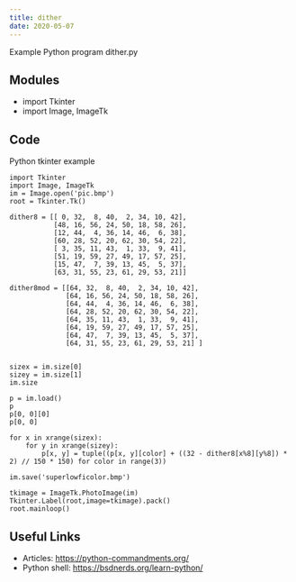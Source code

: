 ```yaml
---
title: dither
date: 2020-05-07
---
```

Example Python program dither.py

## Modules

* import Tkinter
* import Image, ImageTk

## Code

Python tkinter example

    import Tkinter
    import Image, ImageTk
    im = Image.open('pic.bmp')
    root = Tkinter.Tk()
    
    dither8 = [[ 0, 32,  8, 40,  2, 34, 10, 42],
               [48, 16, 56, 24, 50, 18, 58, 26],
               [12, 44,  4, 36, 14, 46,  6, 38],
               [60, 28, 52, 20, 62, 30, 54, 22],
               [ 3, 35, 11, 43,  1, 33,  9, 41],
               [51, 19, 59, 27, 49, 17, 57, 25],
               [15, 47,  7, 39, 13, 45,  5, 37],
               [63, 31, 55, 23, 61, 29, 53, 21]]
    
    dither8mod = [[64, 32,  8, 40,  2, 34, 10, 42],
                  [64, 16, 56, 24, 50, 18, 58, 26],
                  [64, 44,  4, 36, 14, 46,  6, 38],
                  [64, 28, 52, 20, 62, 30, 54, 22],
                  [64, 35, 11, 43,  1, 33,  9, 41],
                  [64, 19, 59, 27, 49, 17, 57, 25],
                  [64, 47,  7, 39, 13, 45,  5, 37],
                  [64, 31, 55, 23, 61, 29, 53, 21] ]
    
    
    sizex = im.size[0]
    sizey = im.size[1]
    im.size
    
    p = im.load()
    p
    p[0, 0][0]
    p[0, 0]
    
    for x in xrange(sizex):
        for y in xrange(sizey):
            p[x, y] = tuple((p[x, y][color] + ((32 - dither8[x%8][y%8]) * 2) // 150 * 150) for color in range(3))
    
    im.save('superlowficolor.bmp')
    
    tkimage = ImageTk.PhotoImage(im)
    Tkinter.Label(root,image=tkimage).pack()
    root.mainloop()

## Useful Links

- Articles: https://python-commandments.org/
- Python shell: https://bsdnerds.org/learn-python/
